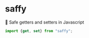 # saffy
:pray: Safe getters and setters in Javascript


```javascript
import {get, set} from "saffy";
```